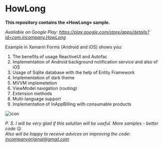 # HowLong
**This repository contains the «HowLong» sample.**  
  
_Available on Google Play: https://play.google.com/store/apps/details?id=com.incompany.HowLong_
  
    
    
Example in Xamarin Forms (Android and iOS) shows you:  

1.	The benefits of usage ReactiveUI and Autofac
2.	Implementation of Android background notification service and also of iOS
3.	Usage of Sqlite database with the help of Entity Framework
4.	Implementation of dark theme
5.	MVVM implemetetion
6.	ViewModel navigation (routing)
7.  Extension methods
8.  Multi-language support
9.  Implementation of InAppBilling with consumable products

![icon](https://github.com/mak100un/HowLong/blob/master/Images/icon.png)

_P. S. I will be very glad if this solution will be useful. More samples - better code_ 😉  
_Also will be happy to receive advices on improving the code: <incompanyoriginal@gmail.com>_



